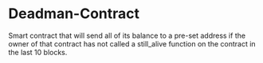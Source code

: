 # Deadman-Contract
Smart contract that will send all of its balance to a pre-set address if the owner of that contract has not called a still_alive function on the contract in the last 10 blocks.
